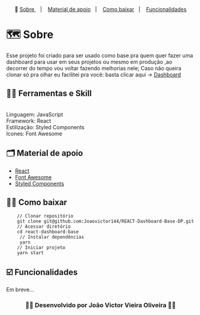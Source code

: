 <p align="center">🎉
  <a href="#-sobre"> Sobre </a>&nbsp;&nbsp;&nbsp;|&nbsp;&nbsp;&nbsp;
  <a href="#-material-de-apoio">Material de apoio</a>&nbsp;&nbsp;&nbsp;|&nbsp;&nbsp;&nbsp;
  <a href="#-como-baixar">Como baixar</a>&nbsp;&nbsp;&nbsp;|&nbsp;&nbsp;&nbsp;
   <a href="#️-funcionalidades">Funcionalidades</a>
</p>

# 🗺  Sobre

Esse projeto foi criado para ser usado como base pra quem quer fazer uma dashboard para usar em seus projetos ou mesmo em produção ,ao decorrer do tempo vou voltar fazendo melhorias nele;
Caso não queira clonar só pra olhar eu facilitei pra você: basta clicar aqui -> <a href="https://react-dashboard-base.vercel.app/">Dashboard</a>

## ✍🏻 Ferramentas e Skill
<br/>
Linguagem: JavaScript
<br/>
Framework: React
<br/>
Estilização: Styled Components
<br/>
Icones: Font Awesome
<br/>


## 🗂 Material de apoio 

- [React](https://pt-br.reactjs.org/)
- [Font Awesome](https://fontawesome.com/)
- [Styled Components](https://styled-components.com/)


## 👍🏻 Como baixar

```
    // Clonar repositório
    git clone git@github.com:Joaovictor144/REACT-Dashboard-Base-DP.git
    // Acessar diretório
    cd react-dashboard-base
     // Instalar dependências
     yarn
    // Iniciar projeto
    yarn start
```


## ☑️ Funcionalidades
Em breve...

<h3 align="center">👨‍💻 Desenvolvido por João Victor Vieira Oliveira 👨‍💻</h3>
